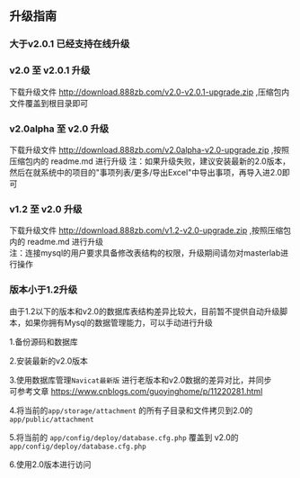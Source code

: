 ## 升级指南


### 大于v2.0.1 已经支持在线升级


### v2.0  至 v2.0.1 升级
下载升级文件 http://download.888zb.com/v2.0-v2.0.1-upgrade.zip ,压缩包内文件覆盖到根目录即可



### v2.0alpha  至 v2.0 升级
下载升级文件 http://download.888zb.com/v2.0alpha-v2.0-upgrade.zip ,按照压缩包内的 readme.md 进行升级
注：如果升级失败，建议安装最新的2.0版本，然后在就系统中的项目的"事项列表/更多/导出Excel"中导出事项，再导入进2.0即可


### v1.2 至 v2.0 升级
下载升级文件 http://download.888zb.com/v1.2-v2.0-upgrade.zip ,按照压缩包内的 readme.md 进行升级  
注：连接mysql的用户要求具备修改表结构的权限，升级期间请勿对masterlab进行操作



### 版本小于1.2升级  
由于1.2以下的版本和v2.0的数据库表结构差异比较大，目前暂不提供自动升级脚本，如果你拥有Mysql的数据管理能力，可以手动进行升级  

1.备份源码和数据库  

2.安装最新的v2.0版本  

3.使用数据库管理`Navicat最新版` 进行老版本和v2.0数据的差异对比，并同步   
  可参考文章 https://www.cnblogs.com/guoyinghome/p/11220281.html   
  
4.将当前的`app/storage/attachment` 的所有子目录和文件拷贝到2.0的 `app/public/attachment` 

5.将当前的 `app/config/deploy/database.cfg.php` 覆盖到 v2.0的 `app/config/deploy/database.cfg.php` 

6.使用2.0版本进行访问  




   

